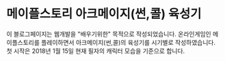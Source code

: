 # 메이플스토리 아크메이지(썬,콜) 육성기
이 블로그페이지는 웹개발을 "배우기위한" 목적으로 작성되었습니다. 온라인게임인 메이플스토리를 플레이하면서 아크메이지(썬,콜)의 육성기를 시기별로 작성하였습니다. 첫 시작은 2018년 1월 15일 현재 필자의 캐릭터 모습을 기준으로 합니다.
